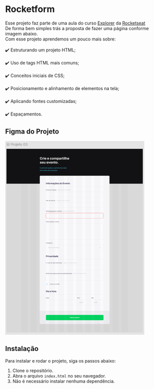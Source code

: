 # Rocketform
Esse projeto faz parte de uma aula do curso [Explorer](https://app.rocketseat.com.br/explorer) da [Rocketseat](https://app.rocketseat.com.br/)
<br>
De forma bem simples trás a proposta de fazer uma página conforme imagem abaixo.
<br>
Com esse projeto aprendemos um pouco mais sobre:
<br><br>
✔️ Estruturando um projeto HTML;
<br>
<br>
✔️ Uso de tags HTML mais comuns;
<br>
<br>
✔️ Conceitos iniciais de CSS;
<br>
<br>
✔️ Posicionamento e alinhamento de elementos na tela;
<br>
<br>
✔️ Aplicando fontes customizadas;
<br>
<br>
✔️ Espaçamentos.

## Figma do Projeto
![figma do projeto](image.png)

## Instalação

Para instalar e rodar o projeto, siga os passos abaixo:

1. Clone o repositório.
2. Abra o arquivo `index.html` no seu navegador.
3. Não é necessário instalar nenhuma dependência.
